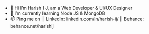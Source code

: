 - 👋 Hi I’m Harish I J, am a Web Developer & UI/UX Designer
- 🌱 I’m currently learning Node JS & MongoDB
- 📫 Ping me on || Linkedin: linkedin.com/in/harish-ij/
                 || Behance: behance.net/harishij

<!---
Harish-Creates/Harish-Creates is a ✨ special ✨ repository because its `README.md` (this file) appears on your GitHub profile.
You can click the Preview link to take a look at your changes.
--->
